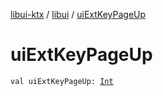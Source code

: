 [libui-ktx](../index.md) / [libui](index.md) / [uiExtKeyPageUp](./ui-ext-key-page-up.md)

# uiExtKeyPageUp

`val uiExtKeyPageUp: `[`Int`](https://kotlinlang.org/api/latest/jvm/stdlib/kotlin/-int/index.html)